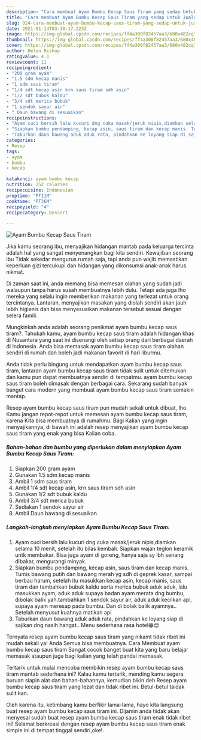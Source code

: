 ```yaml
---
description: "Cara membuat Ayam Bumbu Kecap Saus Tiram yang sedap Untuk Jualan"
title: "Cara membuat Ayam Bumbu Kecap Saus Tiram yang sedap Untuk Jualan"
slug: 924-cara-membuat-ayam-bumbu-kecap-saus-tiram-yang-sedap-untuk-jualan
date: 2021-01-14T03:10:17.223Z
image: https://img-global.cpcdn.com/recipes/ff4a300f82457aa3/680x482cq70/ayam-bumbu-kecap-saus-tiram-foto-resep-utama.jpg
thumbnail: https://img-global.cpcdn.com/recipes/ff4a300f82457aa3/680x482cq70/ayam-bumbu-kecap-saus-tiram-foto-resep-utama.jpg
cover: https://img-global.cpcdn.com/recipes/ff4a300f82457aa3/680x482cq70/ayam-bumbu-kecap-saus-tiram-foto-resep-utama.jpg
author: Helen Bishop
ratingvalue: 4.1
reviewcount: 11
recipeingredient:
- "200 gram ayam"
- "1.5 sdm kecap manis"
- "1 sdm saus tiram"
- "1/4 sdt kecap asin krn saus tiram sdh asin"
- "1/2 sdt bubuk kaldu"
- "3/4 sdt merica bubuk"
- "1 sendok sayur air"
- " Daun bawang di sesuaikan"
recipeinstructions:
- "Ayam cuci bersih lalu kucuri dng cuka masak/jeruk nipis,diamkan selama 10 menit, setelah itu bilas kembali. Siapkan wajan teglon keramik untk membakar. Bisa juga ayam di goreng, hanya saja sy lbh senang dibakar, mengurangi minyak."
- "Siapkan bumbu pendamping, kecap asin, saus tiram dan kecap manis. Tumis bawang putih dan bawang merah yg sdh di geprek kasar, sampai berbau harum, setelah itu masukkan kecap asin, kecap manis, saus tiram dan tambahkan bubuk kaldu serta merica bubuk aduk aduk, lalu masukkan ayam, aduk aduk supaya badan ayam merata dng bumbu, dibolak balik yah.tambahkan 1 sendok sayur air, aduk aduk kecilkan api, supaya ayam meresap pada bumbu. Dan di bolak balik ayamnya.. Setelah menyusut kuahnya matikan api"
- "Taburkan daun bawang aduk aduk rata, pindahkan ke loyang siap di sajikan dng nasih hangat.. Menu sederhana rasa hotel😁😍"
categories:
- Resep
tags:
- ayam
- bumbu
- kecap

katakunci: ayam bumbu kecap 
nutrition: 252 calories
recipecuisine: Indonesian
preptime: "PT11M"
cooktime: "PT36M"
recipeyield: "4"
recipecategory: Dessert

---
```



![Ayam Bumbu Kecap Saus Tiram](https://img-global.cpcdn.com/recipes/ff4a300f82457aa3/680x482cq70/ayam-bumbu-kecap-saus-tiram-foto-resep-utama.jpg)

Jika kamu seorang ibu, menyajikan hidangan mantab pada keluarga tercinta adalah hal yang sangat menyenangkan bagi kita sendiri. Kewajiban seorang ibu Tidak sekedar mengurus rumah saja, tapi anda pun wajib memastikan keperluan gizi tercukupi dan hidangan yang dikonsumsi anak-anak harus nikmat.

Di zaman  saat ini, anda memang bisa memesan olahan yang sudah jadi walaupun tanpa harus susah membuatnya lebih dulu. Tetapi ada juga lho mereka yang selalu ingin memberikan makanan yang terlezat untuk orang tercintanya. Lantaran, menyajikan masakan yang diolah sendiri akan jauh lebih higienis dan bisa menyesuaikan makanan tersebut sesuai dengan selera famili. 



Mungkinkah anda adalah seorang penikmat ayam bumbu kecap saus tiram?. Tahukah kamu, ayam bumbu kecap saus tiram adalah hidangan khas di Nusantara yang saat ini disenangi oleh setiap orang dari berbagai daerah di Indonesia. Anda bisa memasak ayam bumbu kecap saus tiram olahan sendiri di rumah dan boleh jadi makanan favorit di hari liburmu.

Anda tidak perlu bingung untuk mendapatkan ayam bumbu kecap saus tiram, lantaran ayam bumbu kecap saus tiram tidak sulit untuk ditemukan dan kamu pun dapat membuatnya sendiri di tempatmu. ayam bumbu kecap saus tiram boleh dimasak dengan berbagai cara. Sekarang sudah banyak banget cara modern yang membuat ayam bumbu kecap saus tiram semakin mantap.

Resep ayam bumbu kecap saus tiram pun mudah sekali untuk dibuat, lho. Kamu jangan repot-repot untuk memesan ayam bumbu kecap saus tiram, karena Kita bisa membuatnya di rumahmu. Bagi Kalian yang ingin menyajikannya, di bawah ini adalah resep menyajikan ayam bumbu kecap saus tiram yang enak yang bisa Kalian coba.

<!--inarticleads1-->

##### Bahan-bahan dan bumbu yang diperlukan dalam menyiapkan Ayam Bumbu Kecap Saus Tiram:

1. Siapkan 200 gram ayam
1. Gunakan 1.5 sdm kecap manis
1. Ambil 1 sdm saus tiram
1. Ambil 1/4 sdt kecap asin, krn saus tiram sdh asin
1. Gunakan 1/2 sdt bubuk kaldu
1. Ambil 3/4 sdt merica bubuk
1. Sediakan 1 sendok sayur air
1. Ambil  Daun bawang di sesuaikan




<!--inarticleads2-->

##### Langkah-langkah menyiapkan Ayam Bumbu Kecap Saus Tiram:

1. Ayam cuci bersih lalu kucuri dng cuka masak/jeruk nipis,diamkan selama 10 menit, setelah itu bilas kembali. Siapkan wajan teglon keramik untk membakar. Bisa juga ayam di goreng, hanya saja sy lbh senang dibakar, mengurangi minyak.
1. Siapkan bumbu pendamping, kecap asin, saus tiram dan kecap manis. Tumis bawang putih dan bawang merah yg sdh di geprek kasar, sampai berbau harum, setelah itu masukkan kecap asin, kecap manis, saus tiram dan tambahkan bubuk kaldu serta merica bubuk aduk aduk, lalu masukkan ayam, aduk aduk supaya badan ayam merata dng bumbu, dibolak balik yah.tambahkan 1 sendok sayur air, aduk aduk kecilkan api, supaya ayam meresap pada bumbu. Dan di bolak balik ayamnya.. Setelah menyusut kuahnya matikan api
1. Taburkan daun bawang aduk aduk rata, pindahkan ke loyang siap di sajikan dng nasih hangat.. Menu sederhana rasa hotel😁😍




Ternyata resep ayam bumbu kecap saus tiram yang nikamt tidak ribet ini mudah sekali ya! Anda Semua bisa membuatnya. Cara Membuat ayam bumbu kecap saus tiram Sangat cocok banget buat kita yang baru belajar memasak ataupun juga bagi kalian yang telah pandai memasak.

Tertarik untuk mulai mencoba membikin resep ayam bumbu kecap saus tiram mantab sederhana ini? Kalau kamu tertarik, mending kamu segera buruan siapin alat dan bahan-bahannya, kemudian bikin deh Resep ayam bumbu kecap saus tiram yang lezat dan tidak ribet ini. Betul-betul taidak sulit kan. 

Oleh karena itu, ketimbang kamu berfikir lama-lama, hayo kita langsung buat resep ayam bumbu kecap saus tiram ini. Dijamin anda tiidak akan menyesal sudah buat resep ayam bumbu kecap saus tiram enak tidak ribet ini! Selamat berkreasi dengan resep ayam bumbu kecap saus tiram enak simple ini di tempat tinggal sendiri,oke!.

